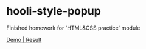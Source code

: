 # hooli-style-popup
Finished homework for 'HTML&amp;CSS practice' module

[Demo | Result](https://franchukv.github.io/hooli-style-popup/)
